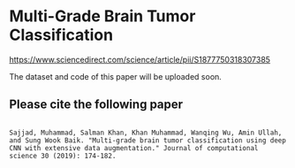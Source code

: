# Multi-Grade Brain Tumor Classification

https://www.sciencedirect.com/science/article/pii/S1877750318307385

The dataset and code of this paper will be uploaded soon.


## Please cite the following paper
<pre>
<code>
Sajjad, Muhammad, Salman Khan, Khan Muhammad, Wanqing Wu, Amin Ullah, and Sung Wook Baik. "Multi-grade brain tumor classification using deep CNN with extensive data augmentation." Journal of computational science 30 (2019): 174-182.
</code>
</pre>
